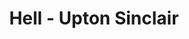 ---
layout: production
title: Hell - Upton Sinclair
dates: October 8, 2016
location: McKaw Theater, Chicago
synopsis: Does it sometimes feel like the capitalist system is ... demonic? Well, there might just be a reason for that. Upton Sinclair, better known as the author of the muckraking novel The Jungle created this acidic, satiric tale of demons, angels, pacifists, Wobblies, and the poor schmucks who fought World War I. It's not your imagination. This just might be Hell on Earth. Although his classic novel The Jungle is credited with the creation of the Pure Food and Drug Act, he was dissatisfied with only reforming the meat packing industry. Saying, "'I aimed for the public's heart, and... hit it in the stomach". Sinclair tried again in 1924, this time focusing on Western Capitalism as a whole, and militarism specifically.
production:
  - name: Chris Aruffo
    title: Director
    bio_url: http://accidentalshakespeare.com/company/chris_aruffo/
  - name: Tiffany Tuck
    title: Stage Manager
    bio_url: 
  - name: Benjamin Dionysus
    title: Lighting Design/Projections
    bio_url: http://accidentalshakespeare.com/company/benjamin_dionysus


cast:
- actor: Jake Degler
  role: First Imp/Attendant/Stagehand/Harry/Mike/The Real Devil
  actor_bio_url: 
- actor: Kaelea Rovinsky
  role: Second Imp/Whit o’Wit/Comrade Jesus
  actor_bio_url: 
- actor: Linsey Summers
  role: Beelzebub/Justice/Wobbly/John
  actor_bio_url:
- actor: Taylor Galloway
  role: Belial/Angel of Humor/Dick
  actor_bio_url: 
- actor: Taylor Barton
  role: Moloch/Tom/Pete/Author
  actor_bio_url: 
- actor: Julia Kessler
  role: Astarte/Mother/Jim/Karl
  actor_bio_url: http://accidentalshakespeare.com/company/julia_kessler
- actor: Jared McDaris
  role: Mammon/Bill Haywood
  actor_bio_url: 
- actor: Christopher Sylvie
  role: Satan/Lieutenant/Budge/Joe
  actor_bio_url: 
- actor: Heather Branham Green
  role: Attorney-General/Angel of Love/Police Sergeant/Bill
  actor_bio_url: 
---